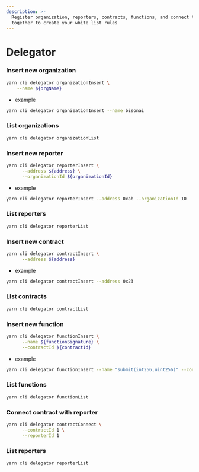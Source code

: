 ```yaml
---
description: >-
  Register organization, reporters, contracts, functions, and connect them
  together to create your white list rules
---
```


# Delegator

### Insert new organization

```sh
yarn cli delegator organizationInsert \
    --name ${orgName}
```

- example

```sh
yarn cli delegator organizationInsert --name bisonai
```

### List organizations

```sh
yarn cli delegator organizationList
```

### Insert new reporter

```sh
yarn cli delegator reporterInsert \
      --address ${address} \
      --organizationId ${organizationId}
```

- example

```sh
yarn cli delegator reporterInsert --address 0xab --organizationId 10
```

### List reporters

```sh
yarn cli delegator reporterList
```

### Insert new contract

```sh
yarn cli delegator contractInsert \
      --address ${address}
```

- example

```sh
yarn cli delegator contractInsert --address 0x23
```

### List contracts

```sh
yarn cli delegator contractList
```

### Insert new function

```sh
yarn cli delegator functionInsert \
      --name ${functionSignature} \
      --contractId ${contractId}
```

- example

```sh
yarn cli delegator functionInsert --name "submit(int256,uint256)" --contractId 15
```

### List functions

```sh
yarn cli delegator functionList
```

### Connect contract with reporter

```sh
yarn cli delegator contractConnect \
      --contractId 1 \
      --reporterId 1
```

### List reporters

```
yarn cli delegator reporterList
```
